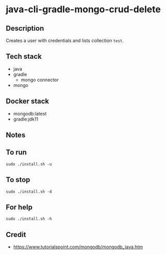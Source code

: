 # java-cli-gradle-mongo-crud-delete

## Description
Creates a user with credentials
and lists collection `test`.

## Tech stack
- java
- gradle
  - mongo connector
- mongo

## Docker stack
- mongodb:latest
- gradle:jdk11

## Notes


## To run
`sudo ./install.sh -u`

## To stop
`sudo ./install.sh -d`

## For help
`sudo ./install.sh -h`

## Credit
- https://www.tutorialspoint.com/mongodb/mongodb_java.htm

